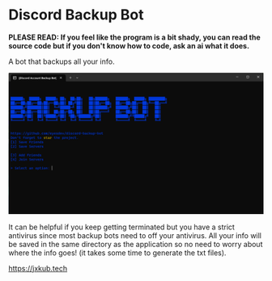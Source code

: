 # Discord Backup Bot
**PLEASE READ: If you feel like the program is a bit shady, you can read the source code but if you don't know how to code, ask an ai what it does.**

A bot that backups all your info.

<img src='readme\example.png'>

It can be helpful if you keep getting terminated but you have a strict antivirus since most backup bots need to off your antivirus.
All your info will be saved in the same directory as the application so no need to worry about where the info goes! (it takes some time to generate the txt files).

https://jxkub.tech
